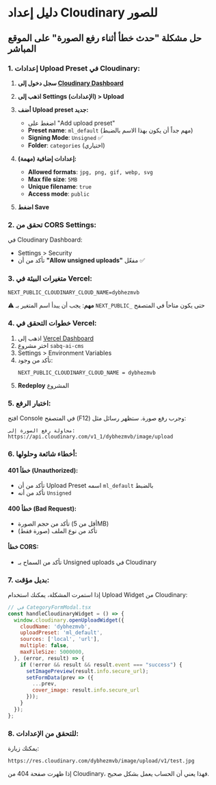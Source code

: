 # دليل إعداد Cloudinary للصور

## حل مشكلة "حدث خطأ أثناء رفع الصورة" على الموقع المباشر

### 1. إعدادات Upload Preset في Cloudinary:

1. **سجل دخول إلى [Cloudinary Dashboard](https://console.cloudinary.com/dashboard)**

2. **اذهب إلى Settings (الإعدادات) > Upload**

3. **أضف Upload preset جديد:**
   - اضغط على "Add upload preset"
   - **Preset name**: `ml_default` (مهم جداً أن يكون بهذا الاسم بالضبط)
   - **Signing Mode**: `Unsigned` ✅
   - **Folder**: `categories` (اختياري)

4. **إعدادات إضافية (مهمة):**
   - **Allowed formats**: `jpg, png, gif, webp, svg`
   - **Max file size**: `5MB`
   - **Unique filename**: `true`
   - **Access mode**: `public`

5. **اضغط Save**

### 2. تحقق من CORS Settings:

في Cloudinary Dashboard:
- Settings > Security
- تأكد من أن **"Allow unsigned uploads"** مفعّل ✅

### 3. متغيرات البيئة في Vercel:

```env
NEXT_PUBLIC_CLOUDINARY_CLOUD_NAME=dybhezmvb
```

⚠️ **مهم**: يجب أن يبدأ اسم المتغير بـ `NEXT_PUBLIC_` حتى يكون متاحاً في المتصفح

### 4. خطوات التحقق في Vercel:

1. اذهب إلى [Vercel Dashboard](https://vercel.com/dashboard)
2. اختر مشروع `sabq-ai-cms`
3. Settings > Environment Variables
4. تأكد من وجود:
   ```
   NEXT_PUBLIC_CLOUDINARY_CLOUD_NAME = dybhezmvb
   ```
5. **Redeploy** المشروع

### 5. اختبار الرفع:

افتح Console في المتصفح (F12) وجرب رفع صورة. ستظهر رسائل مثل:
```
محاولة رفع الصورة إلى: https://api.cloudinary.com/v1_1/dybhezmvb/image/upload
```

### 6. أخطاء شائعة وحلولها:

#### خطأ 401 (Unauthorized):
- تأكد من أن Upload Preset اسمه `ml_default` بالضبط
- تأكد من أنه `Unsigned`

#### خطأ 400 (Bad Request):
- تأكد من حجم الصورة (أقل من 5MB)
- تأكد من نوع الملف (صورة فقط)

#### خطأ CORS:
- تأكد من السماح بـ Unsigned uploads في Cloudinary

### 7. بديل مؤقت:

إذا استمرت المشكلة، يمكنك استخدام Upload Widget من Cloudinary:

```javascript
// في CategoryFormModal.tsx
const handleCloudinaryWidget = () => {
  window.cloudinary.openUploadWidget({
    cloudName: 'dybhezmvb',
    uploadPreset: 'ml_default',
    sources: ['local', 'url'],
    multiple: false,
    maxFileSize: 5000000,
  }, (error, result) => {
    if (!error && result && result.event === "success") {
      setImagePreview(result.info.secure_url);
      setFormData(prev => ({ 
        ...prev, 
        cover_image: result.info.secure_url 
      }));
    }
  });
};
```

### 8. للتحقق من الإعدادات:

يمكنك زيارة:
```
https://res.cloudinary.com/dybhezmvb/image/upload/v1/test.jpg
```

إذا ظهرت صفحة 404 من Cloudinary، فهذا يعني أن الحساب يعمل بشكل صحيح. 
